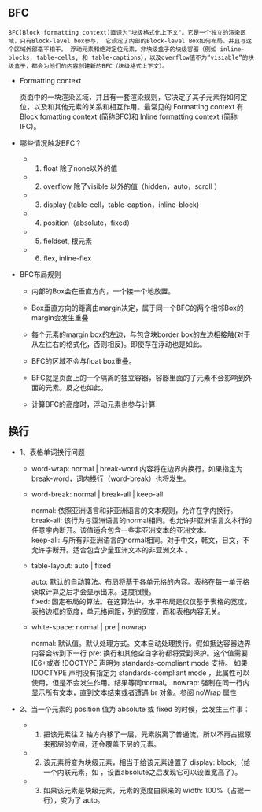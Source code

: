 ## BFC

    BFC(Block formatting context)直译为"块级格式化上下文"。它是一个独立的渲染区域，只有Block-level box参与， 它规定了内部的Block-level Box如何布局，并且与这个区域外部毫不相干。 浮动元素和绝对定位元素，非块级盒子的块级容器（例如 inline-blocks, table-cells, 和 table-captions），以及overflow值不为“visiable”的块级盒子，都会为他们的内容创建新的BFC（块级格式上下文）。

* Formatting context

    页面中的一块渲染区域，并且有一套渲染规则，它决定了其子元素将如何定位，以及和其他元素的关系和相互作用。最常见的 Formatting context 有 Block fomatting context (简称BFC)和 Inline formatting context (简称IFC)。

* 哪些情况触发BFC？

    - 1. float 除了none以外的值

    - 2. overflow 除了visible 以外的值（hidden，auto，scroll ）

    - 3. display (table-cell，table-caption，inline-block)

    - 4. position（absolute，fixed）

    - 5. fieldset, 根元素

    - 6. flex, inline-flex

* BFC布局规则

    - 内部的Box会在垂直方向，一个接一个地放置。

    - Box垂直方向的距离由margin决定，属于同一个BFC的两个相邻Box的margin会发生重叠

    - 每个元素的margin box的左边，与包含块border box的左边相接触(对于从左往右的格式化，否则相反)。即使存在浮动也是如此。

    - BFC的区域不会与float box重叠。

    - BFC就是页面上的一个隔离的独立容器，容器里面的子元素不会影响到外面的元素。反之也如此。

    - 计算BFC的高度时，浮动元素也参与计算



## 换行


* 1、表格单词换行问题

  - word-wrap: normal | break-word
    内容将在边界内换行，如果指定为break-word，词内换行（word-break）也将发生。

  - word-break: normal  | break-all  |  keep-all     

    normal: 依照亚洲语言和非亚洲语言的文本规则，允许在字内换行。   
    break-all: 该行为与亚洲语言的normal相同。也允许非亚洲语言文本行的任意字内断开。该值适合包含一些非亚洲文本的亚洲文本。   
    keep-all: 与所有非亚洲语言的normal相同。对于中文，韩文，日文，不允许字断开。适合包含少量亚洲文本的非亚洲文本 。

  - table-layout:  auto | fixed        

    auto: 默认的自动算法。布局将基于各单元格的内容。表格在每一单元格读取计算之后才会显示出来。速度很慢。   
    fixed:  固定布局的算法。在这算法中，水平布局是仅仅基于表格的宽度，表格边框的宽度，单元格间距，列的宽度，而和表格内容无关。

  - white-space: normal | pre | nowrap

    normal: 默认值。默认处理方式。文本自动处理换行。假如抵达容器边界内容会转到下一行
    pre: 换行和其他空白字符都将受到保护。这个值需要IE6+或者 !DOCTYPE 声明为 standards-compliant mode 支持。
      如果 !DOCTYPE 声明没有指定为 standards-compliant mode ，此属性可以使用，但是不会发生作用。结果等同normal。
    nowrap: 强制在同一行内显示所有文本，直到文本结束或者遭遇 br 对象。参阅 noWrap 属性


* 2、当一个元素的 position 值为 absolute 或 fixed 的时候，会发生三件事：  

  - 1. 把该元素往 Z 轴方向移了一层，元素脱离了普通流，所以不再占据原来那层的空间，还会覆盖下层的元素。

  - 2. 该元素将变为块级元素，相当于给该元素设置了 display: block;（给一个内联元素，如 <span> ，设置absolute之后发现它可以设置宽高了）。

  - 3. 如果该元素是块级元素，元素的宽度由原来的 width: 100%（占据一行），变为了 auto。
